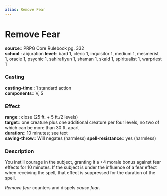 ```yaml
---
alias: Remove Fear
---
```


# Remove Fear 

**source**:: PRPG Core Rulebook pg. 332  
**school**:: abjuration
**level**:: bard 1, cleric 1, inquisitor 1, medium 1, mesmerist 1, oracle 1, psychic 1, sahirafiyun 1, shaman 1, skald 1, spiritualist 1, warpriest 1

### Casting 

**casting-time**:: 1 standard action  
**components**:: V, S

### Effect 

**range**:: close (25 ft. + 5 ft./2 levels)  
**target**:: one creature plus one additional creature per four levels, no two of which can be more than 30 ft. apart  
**duration**:: 10 minutes; see text  
**saving-throw**:: Will negates (harmless)
**spell-resistance**:: yes (harmless)

### Description 

You instill courage in the subject, granting it a +4 morale bonus against fear effects for 10 minutes. If the subject is under the influence of a fear effect when receiving the spell, that effect is suppressed for the duration of the spell.  
  
*Remove fear* counters and dispels *cause fear*.
